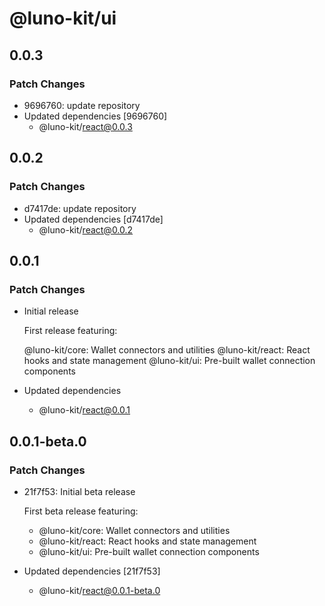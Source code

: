 # @luno-kit/ui

## 0.0.3

### Patch Changes

- 9696760: update repository
- Updated dependencies [9696760]
  - @luno-kit/react@0.0.3

## 0.0.2

### Patch Changes

- d7417de: update repository
- Updated dependencies [d7417de]
  - @luno-kit/react@0.0.2

## 0.0.1

### Patch Changes

- Initial release

  First release featuring:

  @luno-kit/core: Wallet connectors and utilities
  @luno-kit/react: React hooks and state management
  @luno-kit/ui: Pre-built wallet connection components

- Updated dependencies
  - @luno-kit/react@0.0.1

## 0.0.1-beta.0

### Patch Changes

- 21f7f53: Initial beta release

  First beta release featuring:

  - @luno-kit/core: Wallet connectors and utilities
  - @luno-kit/react: React hooks and state management
  - @luno-kit/ui: Pre-built wallet connection components

- Updated dependencies [21f7f53]
  - @luno-kit/react@0.0.1-beta.0
